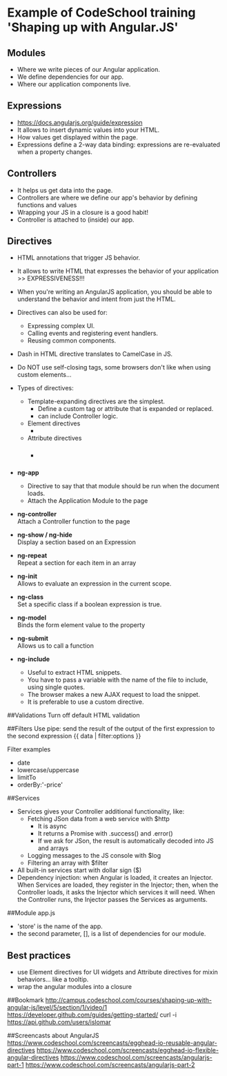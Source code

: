 # Example of CodeSchool training 'Shaping up with Angular.JS'

## Modules
* Where we write pieces of our Angular application.
* We define dependencies for our app.
* Where our application components live.

## Expressions
* https://docs.angularjs.org/guide/expression
* It allows to insert dynamic values into your HTML.
* How values get displayed within the page.
* Expressions define a 2-way data binding: expressions are re-evaluated when a property changes.

## Controllers
* It helps us get data into the page.
* Controllers are where we define our app's behavior by defining functions and values
* Wrapping your JS in a closure is a good habit!
* Controller is attached to (inside) our app.

## Directives
* HTML annotations that trigger JS behavior.
* It allows to write HTML that expresses the behavior of your application >> EXPRESSIVENESS!!!
* When you're writing an AngularJS application, you should be able to understand the behavior and intent from just the HTML.
* Directives can also be used for:
	* Expressing complex UI.
	* Calling events and registering event handlers.
	* Reusing common components.
* Dash in HTML directive translates to CamelCase in JS.
* Do NOT use self-closing tags, some browsers don't like when using custom elements...
* Types of directives:
	* Template-expanding directives are the simplest.
		* Define a custom tag or attribute that is expanded or replaced.
		* can include Controller logic.
	* Element directives
		* <product-title></product-title>
	* Attribute directives
		* <h3 product-title></h3>

* <b>ng-app</b><br>
  * Directive to say that that module should be run when the document loads.<br>
  * Attach the Application Module to the page

* <b>ng-controller</b><br>
Attach a Controller function to the page

* <b>ng-show / ng-hide</b><br>
Display a section based on an Expression

* <b>ng-repeat</b><br>
Repeat a section for each item in an array

* <b>ng-init</b><br>
Allows to evaluate an expression in the current scope.

* <b>ng-class</b><br>
Set a specific class if a boolean expression is true.

* <b>ng-model</b><br>
Binds the form element value to the property

* <b>ng-submit</b><br>
Allows us to call a function 

* <b>ng-include</b><br>
	* Useful to extract HTML snippets.
	* You have to pass a variable with the name of the file to include, using single quotes.
	* The browser makes a new AJAX request to load the snippet.
	* It is preferable to use a custom directive.

##Validations
Turn off default HTML validation

##Filters
Use pipe: send the result of the output of the first expression to the second expression
{{ data | filter:options }}

Filter examples
* date
* lowercase/uppercase
* limitTo
* orderBy:'-price'

##Services
* Services gives your Controller additional functionality, like:
	* Fetching JSon data from a web service with $http
		* It is async
		* It returns a Promise with .success() and .error()
		* If we ask for JSon, the result is automatically decoded into JS and arrays
	* Logging messages to the JS console with $log
	* Filtering an array with $filter
* All built-in services start with dollar sign ($)
* Dependency injection: when Angular is loaded, it creates an Injector. When Services are loaded, they register in the Injector;
then, when the Controller loads, it asks the Injector which services it will need. When the Controller runs,
the Injector passes the Services as arguments.

##Module app.js
* 'store' is the name of the app.
* the second parameter, [], is a list of dependencies for our module.

## Best practices
* use Element directives for UI widgets and Attribute directives for mixin behaviors... like a tooltip.
* wrap the angular modules into a closure

##Bookmark
http://campus.codeschool.com/courses/shaping-up-with-angular-js/level/5/section/1/video/1
https://developer.github.com/guides/getting-started/
curl -i https://api.github.com/users/islomar

##Screencasts about AngularJS
https://www.codeschool.com/screencasts/egghead-io-reusable-angular-directives
https://www.codeschool.com/screencasts/egghead-io-flexible-angular-directives
https://www.codeschool.com/screencasts/angularjs-part-1
https://www.codeschool.com/screencasts/angularjs-part-2
